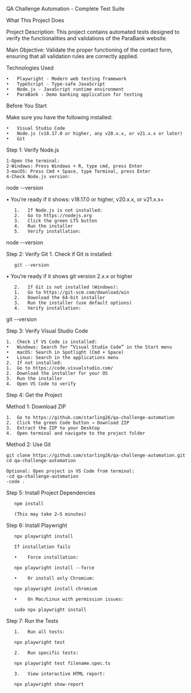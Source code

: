 

QA Challenge Automation - Complete Test Suite

What This Project Does

Project Description:
This project contains automated tests designed to verify the functionalities and validations of the ParaBank website.

Main Objective:
Validate the proper functioning of the contact form, ensuring that all validation rules are correctly applied.

 Technologies Used
 
	•	Playwright - Modern web testing framework
	•	TypeScript - Type-safe JavaScript
	•	Node.js - JavaScript runtime environment
	•	ParaBank - Demo banking application for testing

 Before You Start

Make sure you have the following installed:

	•	Visual Studio Code
	•	Node.js (v18.17.0 or higher, any v20.x.x, or v21.x.x or later)
	•	Git

Step 1: Verify Node.js

	1-Open the terminal:
	2-Windows: Press Windows + R, type cmd, press Enter
	3-macOS: Press Cmd + Space, type Terminal, press Enter
	4-Check Node.js version:

node --version

   •	You’re ready if it shows: v18.17.0 or higher, v20.x.x, or v21.x.x+
   
	   1.	If Node.js is not installed:
	   2.	Go to https://nodejs.org
	   3.	Click the green LTS button
	   4.	Run the installer
	   5.	Verify installation:

node --version

Step 2: Verify Git
		1.	Check if Git is installed:
	
	   git --version
	   
   •	You’re ready if it shows git version 2.x.x or higher
   
	   2.	If Git is not installed (Windows):
	   1.	Go to https://git-scm.com/download/win
	   2.	Download the 64-bit installer
	   3.	Run the installer (use default options)
	   4.	Verify installation:

git --version

Step 3: Verify Visual Studio Code

	1.	Check if VS Code is installed:
	•	Windows: Search for “Visual Studio Code” in the Start menu
	•	macOS: Search in Spotlight (Cmd + Space)
	•	Linux: Search in the applications menu
	2.	If not installed:
	1.	Go to https://code.visualstudio.com/
	2.	Download the installer for your OS
	3.	Run the installer
	4.	Open VS Code to verify

Step 4: Get the Project

Method 1: Download ZIP

	1.	Go to https://github.com/starling26/qa-challenge-automation
	2.	Click the green Code button → Download ZIP
	3.	Extract the ZIP to your Desktop
	4.	Open terminal and navigate to the project folder

   Method 2: Use Git
   
	git clone https://github.com/starling26/qa-challenge-automation.git
	cd qa-challenge-automation
	
	Optional: Open project in VS Code from terminal:
	-cd qa-challenge-automation
	-code .

Step 5: Install Project Dependencies

	   npm install
	   
	   (This may take 2–5 minutes)

Step 6: Install Playwright

	   npx playwright install
	   
	   If installation fails
	   
	   •	Force installation:
	      
	   npx playwright install --force
	      
	   •	Or install only Chromium:
	      
	   npx playwright install chromium
	      
	   •	On Mac/Linux with permission issues:
	      
	   sudo npx playwright install


Step 7: Run the Tests

	   1.	Run all tests:
	   
	   npx playwright test
	   
	   2.	Run specific tests:
	   
	   npx playwright test filename.spec.ts
	   
	   3.	View interactive HTML report:
	   
	   npx playwright show-report

